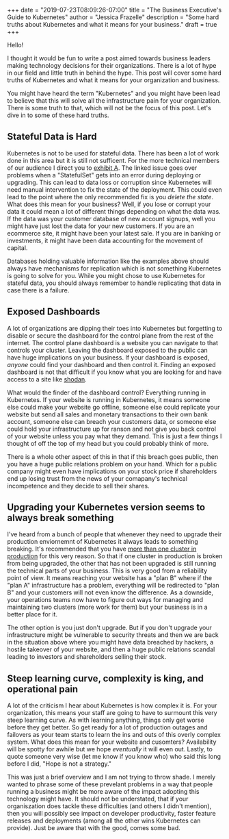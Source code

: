 +++
date = "2019-07-23T08:09:26-07:00"
title = "The Business Executive's Guide to Kubernetes"
author = "Jessica Frazelle"
description = "Some hard truths about Kubernetes and what it means for your business."
draft = true
+++

Hello!

I thought it would be fun to write a post aimed towards business leaders making technology decisions for their
organizations. There is a lot of hype in our field and little truth in behind the hype. This post will cover some
hard truths of Kubernetes and what it means for your organization and business.

You might have heard the term "Kubernetes" and you might have been lead to believe that this will solve all the
infrastructure pain for your organization. There is some truth to that, which will not be the focus of this post.
Let's dive in to some of these hard truths.

## Stateful Data is Hard

Kubernetes is not to be used for stateful data. There has been a lot of work done in this area
but it is still not sufficent. For the more technical members of our audience I direct you to 
[exhibit A](https://github.com/kubernetes/kubernetes/issues/67250). The linked issue goes over 
problems when a "StatefulSet" gets into an error during deploying or upgrading. This can lead to data 
loss or corruption since Kubernetes will need manual intervention
to fix the state of the deployment. This could even lead to the point where the only recommended fix is you _delete the state_. 
What does this mean for your business? Well, if you lose or corrupt your data it could mean a lot of different things depending
on what the data was. If the data was your customer database of new account signups, well you might have just lost the data for
your new customers. If you are an ecommerce site, it might have been your latest sale. If you are in banking or investments, 
it might have been data accounting for the movement of capital.

Databases holding valuable information like the examples above should always have mechanisms for replication which is not 
something Kubernetes is going to solve for you. While you might chose to use Kubernetes for stateful data, you should always remember
to handle replicating that data in case there is a failure.

## Exposed Dashboards

A lot of organizations are dipping their toes into Kubernetes but forgetting to disable or secure the dashboard for the control plane
from the rest of the internet. The control plane dashboard is a website you can navigate to that controls your cluster.
Leaving the dashboard exposed to the public can have huge implications on your business. If your dashboard is exposed, _anyone_
could find your dashboard and then control it. Finding an exposed dashboard is not that difficult if you know what you are looking for 
and have access to a site like [shodan](https://www.shodan.io/). 

What would the finder of the dashboard control? Everything running in Kubernetes. If your website is running in Kubernetes, it
means someone else could make your website go offline, someone else could replicate your website but send all sales and monetary 
transactions to their own bank account, someone else can breach your customers data, or someone else could hold your 
infrastructure up for ranson and not give you back control of your website 
unless you pay what they demand. This is just a few things I thought of off the top of my head but you could probably think of more. 

There is a whole other aspect of this in that if this breach goes public, then you have a huge public relations 
problem on your hand. Which for a public company might even have implications on your stock price 
if shareholders end up losing trust from the news of your comapany's technical incompetence and they decide to sell their shares.

## Upgrading your Kubernetes version seems to always break something

I've heard from a bunch of people that whenever they need to upgrade their production enviornemnt of Kubernetes it always leads to something breaking.
It's recommended that you have [more than one cluster in production](https://twitter.com/kelseyhightower/status/1138586423978672129) for this very reason.
So that if one cluster in production is broken from being upgraded, the other that has not been upgraded is still running the technical parts of 
your business. This is very good from a reliability point of view. 
It means reaching your website has a "plan B" where if the "plan A" infrastructure has a problem, everything
will be redirected to "plan B" and your customers will not even know the difference. As a downside, your operations teams 
now have to figure out ways for managing and maintaining two clusters (more work for them) but your business is 
in a better place for it.

The other option is you just don't upgrade. But if you don't upgrade your infrastructure might be vulnerable to
security threats and then we are back in the situation above where you might have data breached by hackers, a hostile takeover of your
website, and then a huge public relations scandal leading to investors and shareholders selling their stock.

## Steep learning curve, complexity is king, and operational pain

A lot of the criticism I hear about Kubernetes is how complex it is. For your organization, this means
your staff are going to have to surmount this very steep learning curve. As with learning anything, things only
get worse before they get better. So get ready for a lot of production outages and failovers as your team starts to 
learn the ins and outs of this overly complex system. What does this mean for your website and cusomters? Availability will
be spotty for awhile but we hope _eventually_ it will even out. Lastly, to quote someone very wise (let me know if you know who) who said this 
long before I did, "Hope is not a strategy."

This was just a brief overview and I am not trying to throw shade. I merely wanted to phrase some of these prevelant problems
in a way that people running a business might be more aware of the impact adopting this technology might have. It should not be understated,
that if your organiszation does tackle these difficulties (and others I didn't mention), then you will possibly see
impact on developer productivity, faster feature releases and deployments (among all the other wins Kubernetes can provide).
Just be aware that with the good, comes some bad.

